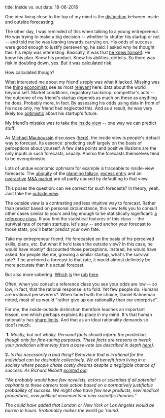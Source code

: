 title: Inside vs. out
date: 18-06-2016

One idea living close to the top of my mind is the [distinction](https://www.anderson.ucla.edu/faculty/keith.chen/negot.%20papers/KahnemanLovallo_ChoicForcastsRisk93.pdf) between inside and outside forecasting.

The other day, I was reminded of this when talking to a young entrepreneur. He was trying to make a big decision -- whether to shutter his startup or not -- and told me he was leaning towards carrying on. His odds of success were good enough to justify persevering, he said. I asked why he thought this; his reply was interesting. Basically, it was that [he knew himself](https://www.scientificamerican.com/podcast/episode/know-thyself-11-05-07/). He knew his plan. Knew his product. Knew his abilities, deficits. So there was risk in doubling down, yes. But it was calculated risk.

How calculated though?

What interested me about my friend's reply was what it lacked. [Missing](https://en.wikipedia.org/wiki/Base_rate_fallacy) was the [thing](file:///Users/JaspKH/Downloads/MoF52_Better_forecasting_for_large_capital_projects.pdf) [economists](https://pdfs.semanticscholar.org/1ded/6194f28ad2a50424e132417b6b42e8c7da65.pdf) see as most [relevant](https://en.wikipedia.org/wiki/Reference_class_forecasting) here: data about the world beyond self. Market conditions, regulatory backdrop, competitor's acts -- the outcome of my friend's startup depends as much on these as anything he does. Probably more, in fact. By assessing his odds using data in front of his nose only, my friend had neglected this. And as a result, he was very likely too [optimistic](https://en.wikipedia.org/wiki/Optimism_bias) about his startup's future.

My friend's mistake was to take the [inside view](https://www.mckinsey.com/business-functions/strategy-and-corporate-finance/our-insights/daniel-kahneman-beware-the-inside-view) -- one way we can predict stuff.

As [Michael Mauboussin](https://en.wikipedia.org/wiki/Michael_J._Mauboussin) discusses ([here](https://www.michaelmauboussin.com/excerpts/TTexcerpt.pdf)), the inside view is people's default way to forecast. Its essence: predicting stuff largely on the basis of perceptions about yourself. A few data points and positive illusions are the only inputs in such forecasts, usually. And so the forecasts themselves tend to be overoptimistic.

Lots of undue economic optimism for example is traceable to inside-view forecasts. The [ubiquity](https://en.wikipedia.org/wiki/Hofstadter%27s_law) of the [planning fallacy](https://web.mit.edu/curhan/www/docs/Articles/biases/67_J_Personality_and_Social_Psychology_366,_1994.pdf), [excess entry](https://www.jstor.org/stable/116990?seq=1#page_scan_tab_contents) and an [overactive](https://www.nber.org/papers/w22750) [M&A market](https://faculty.darden.virginia.edu/brunerb/Bruner_PDF/Does%20M&A%20Pay.pdf) are all partly caused by defaulting to that view.

This poses the question: can we correct for such forecasts? In theory, yeah. Just take the [outside view](https://wiki.lesswrong.com/wiki/Outside_view).

The outside view is a contrasting and less intuitive way to forecast. Rather than predict based on personal circumstance, this view tells you to consult other cases similar to yours and big enough to be statistically significant: [a reference class](https://en.wikipedia.org/wiki/Reference_class_forecasting). If you find the statistical features of this class -- the survival rate of certain startups, let's say -- and anchor your forecast to those stats, you'll better predict your own fate.

Take my entrepreneur friend. He forecasted on the basis of his perceived skills, plans, etc. But what if he'd taken the outside view? In this case, he would have mostly* discounted those perceptions. Instead, he would have asked: for people like me, growing a similar startup, what's the survival rate? If he anchored a forecast to that rate, it would almost definitely be more accurate than his actual forecast.

But also more sobering. [Which](https://papers.ssrn.com/sol3/papers.cfm?abstract_id=2094387) [is](https://news.nationalgeographic.com/news/2011/09/110914-optimism-narcissism-overconfidence-hubris-evolution-science-nature/) the [rub](https://stumblingandmumbling.typepad.com/stumbling_and_mumbling/2009/07/kevin-pietersen-rational-overconfidence.html) [here](https://escholarship.org/uc/item/5zz0q2r0#page-1).

Often, when you consult a reference class you see your odds are low -- so low, in fact, that the rational response is to fold. Yet few people do. Humans are irrational perseverers*. When faced with the choice, Daniel Kahneman noted, most of us would "rather give up our rationality than our enterprise".

For me, the inside-outside distinction therefore teaches an important lesson, one which perhaps explains its place in my mind. It's that human rationality has [sharp limits](https://en.wikiquote.org/wiki/Bounded_rationality). And that as an ideal rationality demands so (too?) much.

 **1.** *Mostly, but not wholly. Personal facts should inform the prediction, though only for fine-tuning purposes. These facts are reasons to tweak your prediction either way from a base-rate (as described in depth [here](https://www.edge.org/conversation/philip_tetlock-a-short-course-in-superforecasting)).*

**2.** *Is this necessarily a bad thing? Behaviour that is irrational for the individual can be desirable collectively. We all benefit from living in a society where people chase costly dreams despite a negligible chance of success. As Richard Nisbett [pointed out](https://www.hofstralawreview.org/wp-content/uploads/2014/05/54_9HofstraLRev16211980-1981.pdf):*

*"We probably would have few novelists, actors or scientists if all potential aspirants to these careers took action based on a normatively justifiable probability of success. We might also have few new products, new medical procedures, new political movements or new scientific theories."*

*The could have added that London or New York or Los Angeles would be barren in hours. Irrationality makes the world go 'round.*
